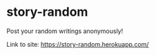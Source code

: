 # story-random

Post your random writings anonymously!

Link to site:
https://story-random.herokuapp.com/
